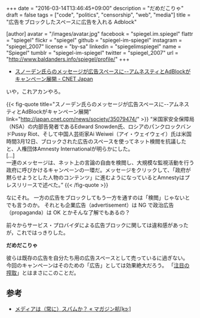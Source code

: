 +++
date = "2016-03-14T13:46:45+09:00"
description = "だめだこりゃ"
draft = false
tags = ["code", "politics", "censorship", "web", "media"]
title = "広告をブロックしたスペースに広告を入れる Adblock"

[author]
  avatar = "/images/avatar.jpg"
  facebook = "spiegel.im.spiegel"
  flattr = "spiegel"
  flickr = "spiegel"
  github = "spiegel-im-spiegel"
  instagram = "spiegel_2007"
  license = "by-sa"
  linkedin = "spiegelimspiegel"
  name = "Spiegel"
  tumblr = "spiegel-im-spiegel"
  twitter = "spiegel_2007"
  url = "http://www.baldanders.info/spiegel/profile/"
+++

- [スノーデン氏らのメッセージが広告スペースに--アムネスティとAdBlockがキャンペーン展開 - CNET Japan](http://japan.cnet.com/news/society/35079474/)

いや，これアカンやろ。

{{< fig-quote title="スノーデン氏らのメッセージが広告スペースに--アムネスティとAdBlockがキャンペーン展開" link="http://japan.cnet.com/news/society/35079474/" >}}
<q>米国家安全保障局（NSA）の内部告発者であるEdward Snowden氏、ロシアのパンクロックバンドPussy Riot、そして中国人芸術家Ai Weiwei（アイ・ウェイウェイ）氏は米国時間3月12日、ブロックされた広告のスペースを使ってネット検閲を抗議したと、人権団体Amnesty Internationalが明らかにした。<br>
[...]<br>
一連のメッセージは、ネット上の言論の自由を検閲し、大規模な監視活動を行う政府に呼びかけるキャンペーンの一環だ。メッセージをクリックして、「政府が黙らせようとした人物のコンテンツ」に進むようになっているとAmnestyはプレスリリースで述べた。</q>
{{< /fig-quote >}}

なにそれ。
一方の広告をブロックしてもう一方を通すのは「検閲」じゃないとでも言うのか。
それとも企業広告（advertisement）は NG で政治広告（propaganda）は OK とかそんな了解でもあるの？

前々からサービス・プロバイダによる広告ブロックに関しては違和感があったが，これではっきりした。

**だめだこりゃ**

彼らは既存の広告を自分たち用の広告スペースとして売っているに過ぎない。
今回のキャンペーンはそのための「広告」としては効果絶大だろう。
「[注目の搾取](http://magazine-k.jp/2016/01/25/spam-and-media/)」とはまさにこのことだ。

## 参考

- [メディアは（常に）スパムか？ « マガジン航[kɔː]](http://magazine-k.jp/2016/01/25/spam-and-media/)
